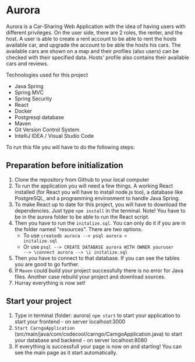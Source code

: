 # Aurora

Aurora is a Car-Sharing Web Application with the idea of having users with different
privileges. On the user side, there are 2 roles, the renter, and the host. 
A user is able to create a rent account to be able to rent the hosts available car, and upgrade the account to be able the hosts his cars. 
The available cars are shown on a map and their profiles (also users) can be checked with their specified
data. 
Hosts' profile also contains their available cars and reviews. 

Technologies used for this project

- Java Spring
- Spring MVC
- Spring Security
- React
- Docker
- Postgresql database
- Maven
- Git Version Control System
- IntelliJ IDEA / Visual Studio Code

To run this file you will have to do the following steps:

## Preparation before initialization
1) Clone the repository from Github to your local computer
2) To run the application you will need a few things. A working React installed (for React you will have to install node.js too), a database like PostgreSQL, and a programming environment to handle Java Spring.
3) To make React up to date for this project, you will have to download the dependencies. Just type <code>npm install</code> in the terminal. Note! You have to be in the aurora folder to be able to run the React script.
4) Then you have to run the <code>initalize.sql</code>. You can only do it if you are in the folder named "resources". There are two options.
    - To use <code>createdb aurora --> psql aurora < initalize.sql</code>
    - Or use <code>psql --> CREATE DATABASE aurora WITH OWNER youruser --> \connect aurora --> \i initalize.sql</code>
5) Then you have to connect to that database. If you can see the tables you are good to go further.
6) If <code>Maven</code> could build your project successfully there is no error for Java files. Another case rebuild your project and download sources.
4) Hurray everything is now set!

## Start your project
1) Type in terminal (folder: aurora) <code>npm start</code> to start your application to start your frontend - on server localhost:3000
2) <code>Start CarngoApplication</code> (src/main/java/com/codecool/carngo/CarngoApplication.java) to start your database and backend - on server localhost:8080
3) If everything is successfull your page is now on and starting! You can see the main page as it start automatically. 
